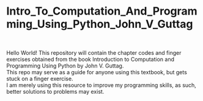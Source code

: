 # Intro_To_Computation_And_Programming_Using_Python_John_V_Guttag
<br>

Hello World! This repository will contain the chapter codes and finger exercises obtained from the book Introduction to Computation and Programming Using Python by John V. Guttag. 
<br>
This repo may serve as a guide for anyone using this textbook, but gets stuck on a finger exercise.
<br>
I am merely using this resource to improve my programming skills, as such, better solutions to problems may exist. 
